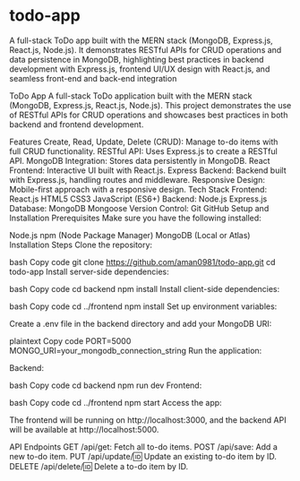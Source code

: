 # todo-app
A full-stack ToDo app built with the MERN stack (MongoDB, Express.js, React.js, Node.js). It demonstrates RESTful APIs for CRUD operations and data persistence in MongoDB, highlighting best practices in backend development with Express.js, frontend UI/UX design with React.js, and seamless front-end and back-end integration

ToDo App
A full-stack ToDo application built with the MERN stack (MongoDB, Express.js, React.js, Node.js). This project demonstrates the use of RESTful APIs for CRUD operations and showcases best practices in both backend and frontend development.

Features
Create, Read, Update, Delete (CRUD): Manage to-do items with full CRUD functionality.
RESTful API: Uses Express.js to create a RESTful API.
MongoDB Integration: Stores data persistently in MongoDB.
React Frontend: Interactive UI built with React.js.
Express Backend: Backend built with Express.js, handling routes and middleware.
Responsive Design: Mobile-first approach with a responsive design.
Tech Stack
Frontend:
React.js
HTML5
CSS3
JavaScript (ES6+)
Backend:
Node.js
Express.js
Database:
MongoDB
Mongoose
Version Control:
Git
GitHub
Setup and Installation
Prerequisites
Make sure you have the following installed:

Node.js
npm (Node Package Manager)
MongoDB (Local or Atlas)
Installation Steps
Clone the repository:

bash
Copy code
git clone https://github.com/aman0981/todo-app.git
cd todo-app
Install server-side dependencies:

bash
Copy code
cd backend
npm install
Install client-side dependencies:

bash
Copy code
cd ../frontend
npm install
Set up environment variables:

Create a .env file in the backend directory and add your MongoDB URI:

plaintext
Copy code
PORT=5000
MONGO_URI=your_mongodb_connection_string
Run the application:

Backend:

bash
Copy code
cd backend
npm run dev
Frontend:

bash
Copy code
cd ../frontend
npm start
Access the app:

The frontend will be running on http://localhost:3000, and the backend API will be available at http://localhost:5000.

API Endpoints
GET /api/get: Fetch all to-do items.
POST /api/save: Add a new to-do item.
PUT /api/update/:id: Update an existing to-do item by ID.
DELETE /api/delete/:id: Delete a to-do item by ID.

